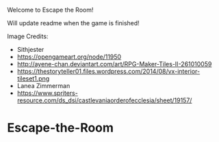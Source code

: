 Welcome to Escape the Room!

Will update readme when the game is finished!

Image Credits:

- Sithjester
- https://opengameart.org/node/11950
- http://ayene-chan.deviantart.com/art/RPG-Maker-Tiles-II-261010059
- https://thestoryteller01.files.wordpress.com/2014/08/vx-interior-tileset1.png
- Lanea Zimmerman
- https://www.spriters-resource.com/ds_dsi/castlevaniaorderofecclesia/sheet/19157/

# Escape-the-Room
